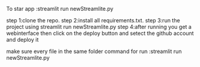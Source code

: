 To star app :streamlit run newStreamlite.py

step 1:clone the repo.
step 2:install all requirements.txt.
step 3:run the project using streamlit run newStreamlite.py
step 4:after running you get a webinterface then click on the deploy button and setect the github account and deploy it


make sure every file in the same folder
command for run :streamlit run newStreamlite.py
